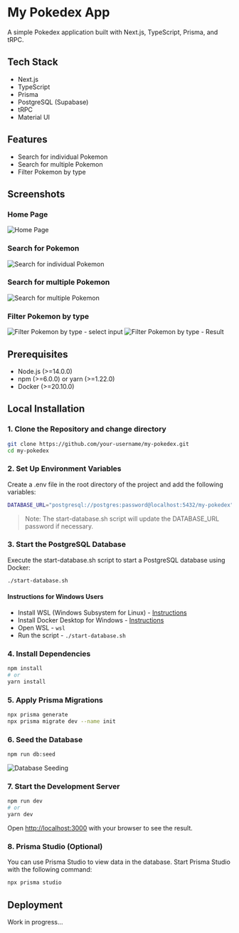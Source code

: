 # My Pokedex App

A simple Pokedex application built with Next.js, TypeScript, Prisma, and tRPC.

## Tech Stack

- Next.js
- TypeScript
- Prisma
- PostgreSQL (Supabase)
- tRPC
- Material UI

## Features

- Search for individual Pokemon
- Search for multiple Pokemon
- Filter Pokemon by type

## Screenshots

### Home Page

![Home Page](https://github.com/IamManchanda/my-pokedex/assets/4970624/245df00a-aa70-4191-9757-7021f94fdeb3)

### Search for Pokemon

![Search for individual Pokemon](https://github.com/IamManchanda/my-pokedex/assets/4970624/8c823b4b-52bf-42eb-90ba-c86f9d8fc79d)

### Search for multiple Pokemon

![Search for multiple Pokemon](https://github.com/IamManchanda/my-pokedex/assets/4970624/4c105b3e-7cbf-4158-96f3-638402b36e78)

### Filter Pokemon by type

![Filter Pokemon by type - select input](https://github.com/IamManchanda/my-pokedex/assets/4970624/89c723f2-e005-4674-91cb-acc535142e19)
![Filter Pokemon by type - Result](https://github.com/IamManchanda/my-pokedex/assets/4970624/34fd9fed-00cf-4c7b-9f2f-7277153928f3)

## Prerequisites

- Node.js (>=14.0.0)
- npm (>=6.0.0) or yarn (>=1.22.0)
- Docker (>=20.10.0)

## Local Installation

### 1. Clone the Repository and change directory

```bash
git clone https://github.com/your-username/my-pokedex.git
cd my-pokedex
```

### 2. Set Up Environment Variables

Create a .env file in the root directory of the project and add the following variables:

```bash
DATABASE_URL="postgresql://postgres:password@localhost:5432/my-pokedex"
```

> Note: The start-database.sh script will update the DATABASE_URL password if necessary.

### 3. Start the PostgreSQL Database

Execute the start-database.sh script to start a PostgreSQL database using Docker:

```bash
./start-database.sh
```

#### Instructions for Windows Users

- Install WSL (Windows Subsystem for Linux) - [Instructions](https://learn.microsoft.com/en-us/windows/wsl/install)
- Install Docker Desktop for Windows - [Instructions](https://docs.docker.com/docker-for-windows/install/)
- Open WSL - `wsl`
- Run the script - `./start-database.sh`

### 4. Install Dependencies

```bash
npm install
# or
yarn install
```

### 5. Apply Prisma Migrations

```bash
npx prisma generate
npx prisma migrate dev --name init
```

### 6. Seed the Database

```bash
npm run db:seed
```

![Database Seeding](https://github.com/IamManchanda/my-pokedex/assets/4970624/de133aa8-ab35-436c-b292-2484c80095f8)

### 7. Start the Development Server

```bash
npm run dev
# or
yarn dev
```

Open [http://localhost:3000](http://localhost:3000) with your browser to see the result.

### 8. Prisma Studio (Optional)

You can use Prisma Studio to view data in the database. Start Prisma Studio with the following command:

```bash
npx prisma studio
```

## Deployment

Work in progress...
